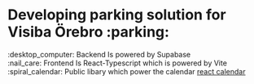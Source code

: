 <h1>Developing parking solution for Visiba Örebro :parking:	</h1>
<p>
:desktop_computer: Backend Is powered by Supabase <br>
:nail_care: Frontend Is React-Typescript which is powered by Vite<br>
:spiral_calendar:	Public libary which power the calendar  <a href="https://www.npmjs.com/package/react-calendar">react calendar </a></p>
